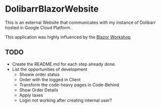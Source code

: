 # DolibarrBlazorWebsite
This is an external Website that communicates with my instance of Dolibarr hosted in Google Cloud Platform. 

This application was highly influenced by the [Blazor Workshop](https://github.com/dotnet-presentations/blazor-workshop/tree/master/)

## TODO
- Create the README.md for each step already done. 
- List the opportunities of development
  - Showw order status
  - Order with the logged in Client
  - Transform the code-heavy pages in Code-Behind
  - Show Order Details
  - Apply taxes
  - Login not working after creating internal user? 
